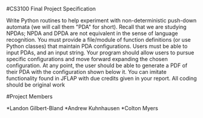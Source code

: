 #CS3100 Final Project Specification

Write Python routines to help experiment with non-deterministic push-down
automata (we will call them "PDA" for short). Recall that we are studying NPDAs;
NPDA and DPDA are not equivalent in the sense of language recognition. You must
provide a file/module of function definitions (or use Python classes) that
maintain PDA configurations. Users must be able to input PDAs, and an input
string. Your program should allow users to pursue specific configurations and
move forward expanding the chosen configuration.  At any point, the user should
be able to generate a PDF of their PDA with the configuration shown below it.
You can imitate functionality found in JFLAP with due credits given in your
report. All coding should be original work

#Project Members

*Landon Gilbert-Bland
*Andrew Kuhnhausen
*Colton Myers
